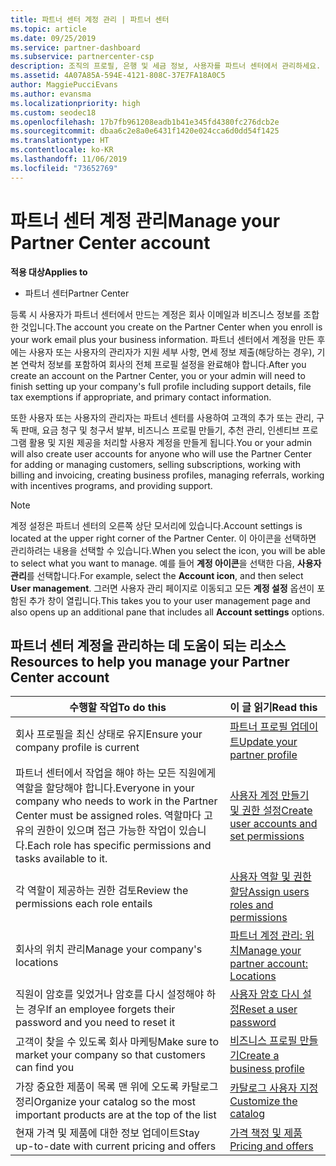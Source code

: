 ```yaml
---
title: 파트너 센터 계정 관리 | 파트너 센터
ms.topic: article
ms.date: 09/25/2019
ms.service: partner-dashboard
ms.subservice: partnercenter-csp
description: 조직의 프로필, 은행 및 세금 정보, 사용자를 파트너 센터에서 관리하세요.
ms.assetid: 4A07A85A-594E-4121-808C-37E7FA18A0C5
author: MaggiePucciEvans
ms.author: evansma
ms.localizationpriority: high
ms.custom: seodec18
ms.openlocfilehash: 17b7fb961208eadb1b41e345fd4380fc276dcb2e
ms.sourcegitcommit: dbaa6c2e8a0e6431f1420e024cca6d0dd54f1425
ms.translationtype: HT
ms.contentlocale: ko-KR
ms.lasthandoff: 11/06/2019
ms.locfileid: "73652769"
---
```

# <a name="manage-your-partner-center-account"></a><span data-ttu-id="412d2-103">파트너 센터 계정 관리</span><span class="sxs-lookup"><span data-stu-id="412d2-103">Manage your Partner Center account</span></span>

<span data-ttu-id="412d2-104">**적용 대상**</span><span class="sxs-lookup"><span data-stu-id="412d2-104">**Applies to**</span></span>

-  <span data-ttu-id="412d2-105">파트너 센터</span><span class="sxs-lookup"><span data-stu-id="412d2-105">Partner Center</span></span>

<span data-ttu-id="412d2-106">등록 시 사용자가 파트너 센터에서 만드는 계정은 회사 이메일과 비즈니스 정보를 조합한 것입니다.</span><span class="sxs-lookup"><span data-stu-id="412d2-106">The account you create on the Partner Center when you enroll is your work email plus your business information.</span></span> <span data-ttu-id="412d2-107">파트너 센터에서 계정을 만든 후에는 사용자 또는 사용자의 관리자가 지원 세부 사항, 면세 정보 제출(해당하는 경우), 기본 연락처 정보를 포함하여 회사의 전체 프로필 설정을 완료해야 합니다.</span><span class="sxs-lookup"><span data-stu-id="412d2-107">After you create an account on the Partner Center, you or your admin will need to finish setting up your company's full profile including support details, file tax exemptions if appropriate, and primary contact information.</span></span> 

<span data-ttu-id="412d2-108">또한 사용자 또는 사용자의 관리자는 파트너 센터를 사용하여 고객의 추가 또는 관리, 구독 판매, 요금 청구 및 청구서 발부, 비즈니스 프로필 만들기, 추천 관리, 인센티브 프로그램 활용 및 지원 제공을 처리할 사용자 계정을 만들게 됩니다.</span><span class="sxs-lookup"><span data-stu-id="412d2-108">You or your admin will also create user accounts for anyone who will use the Partner Center for adding or managing customers, selling subscriptions, working with billing and invoicing, creating business profiles, managing referrals, working with incentives programs, and providing support.</span></span>

>[!NOTE]
><span data-ttu-id="412d2-109">계정 설정은 파트너 센터의 오른쪽 상단 모서리에 있습니다.</span><span class="sxs-lookup"><span data-stu-id="412d2-109">Account settings is located at the upper right corner of the Partner Center.</span></span> <span data-ttu-id="412d2-110">이 아이콘을 선택하면 관리하려는 내용을 선택할 수 있습니다.</span><span class="sxs-lookup"><span data-stu-id="412d2-110">When you select the icon, you will be able to select what you want to manage.</span></span> <span data-ttu-id="412d2-111">예를 들어 **계정 아이콘**을 선택한 다음, **사용자 관리**를 선택합니다.</span><span class="sxs-lookup"><span data-stu-id="412d2-111">For example, select the **Account icon**, and then select **User management**.</span></span> <span data-ttu-id="412d2-112">그러면 사용자 관리 페이지로 이동되고 모든 **계정 설정** 옵션이 포함된 추가 창이 열립니다.</span><span class="sxs-lookup"><span data-stu-id="412d2-112">This takes you to your user management page and also opens up an additional pane that includes all **Account settings** options.</span></span>


## <a name="resources-to-help-you-manage-your-partner-center-account"></a><span data-ttu-id="412d2-113">파트너 센터 계정을 관리하는 데 도움이 되는 리소스</span><span class="sxs-lookup"><span data-stu-id="412d2-113">Resources to help you manage your Partner Center account</span></span>

|<span data-ttu-id="412d2-114">**수행할 작업**</span><span class="sxs-lookup"><span data-stu-id="412d2-114">**To do this**</span></span>   |<span data-ttu-id="412d2-115">**이 글 읽기**</span><span class="sxs-lookup"><span data-stu-id="412d2-115">**Read this**</span></span>   |
|-----------------------|:-----------------------|
|<span data-ttu-id="412d2-116">회사 프로필을 최신 상태로 유지</span><span class="sxs-lookup"><span data-stu-id="412d2-116">Ensure your company profile is current</span></span>   |[<span data-ttu-id="412d2-117">파트너 프로필 업데이트</span><span class="sxs-lookup"><span data-stu-id="412d2-117">Update your partner profile</span></span>](update-your-partner-profile.md)|
|<span data-ttu-id="412d2-118">파트너 센터에서 작업을 해야 하는 모든 직원에게 역할을 할당해야 합니다.</span><span class="sxs-lookup"><span data-stu-id="412d2-118">Everyone in your company who needs to work in the Partner Center must be assigned roles.</span></span> <span data-ttu-id="412d2-119">역할마다 고유의 권한이 있으며 접근 가능한 작업이 있습니다.</span><span class="sxs-lookup"><span data-stu-id="412d2-119">Each role has specific permissions and tasks available to it.</span></span>|[<span data-ttu-id="412d2-120">사용자 계정 만들기 및 권한 설정</span><span class="sxs-lookup"><span data-stu-id="412d2-120">Create user accounts and set permissions</span></span>](create-user-accounts-and-set-permissions.md)|
|<span data-ttu-id="412d2-121">각 역할이 제공하는 권한 검토</span><span class="sxs-lookup"><span data-stu-id="412d2-121">Review the permissions each role entails</span></span>|[<span data-ttu-id="412d2-122">사용자 역할 및 권한 할당</span><span class="sxs-lookup"><span data-stu-id="412d2-122">Assign users roles and permissions</span></span>](permissions-overview.md)
|<span data-ttu-id="412d2-123">회사의 위치 관리</span><span class="sxs-lookup"><span data-stu-id="412d2-123">Manage your company's locations</span></span>|[<span data-ttu-id="412d2-124">파트너 계정 관리: 위치</span><span class="sxs-lookup"><span data-stu-id="412d2-124">Manage your partner account: Locations</span></span>](manage-locations.md)
|<span data-ttu-id="412d2-125">직원이 암호를 잊었거나 암호를 다시 설정해야 하는 경우</span><span class="sxs-lookup"><span data-stu-id="412d2-125">If an employee forgets their password and you need to reset it</span></span>  |[<span data-ttu-id="412d2-126">사용자 암호 다시 설정</span><span class="sxs-lookup"><span data-stu-id="412d2-126">Reset a user password</span></span>](reset-a-user-password.md)|
|<span data-ttu-id="412d2-127">고객이 찾을 수 있도록 회사 마케팅</span><span class="sxs-lookup"><span data-stu-id="412d2-127">Make sure to market your company so that customers can find you</span></span>   |[<span data-ttu-id="412d2-128">비즈니스 프로필 만들기</span><span class="sxs-lookup"><span data-stu-id="412d2-128">Create a business profile</span></span>](create-a-marketing-profile.md)|
|<span data-ttu-id="412d2-129">가장 중요한 제품이 목록 맨 위에 오도록 카탈로그 정리</span><span class="sxs-lookup"><span data-stu-id="412d2-129">Organize your catalog so the most important products are at the top of the list</span></span>   |[<span data-ttu-id="412d2-130">카탈로그 사용자 지정</span><span class="sxs-lookup"><span data-stu-id="412d2-130">Customize the catalog</span></span>](customize-the-catalog.md)|
|<span data-ttu-id="412d2-131">현재 가격 및 제품에 대한 정보 업데이트</span><span class="sxs-lookup"><span data-stu-id="412d2-131">Stay up-to-date with current pricing and offers</span></span>   |[<span data-ttu-id="412d2-132">가격 책정 및 제품</span><span class="sxs-lookup"><span data-stu-id="412d2-132">Pricing and offers</span></span>](pricing-and-offers.md)|













 

 



